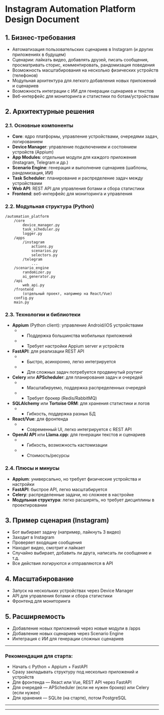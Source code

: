 # Instagram Automation Platform Design Document

## 1. Бизнес-требования

- Автоматизация пользовательских сценариев в Instagram (и других приложениях в будущем)
- Сценарии: лайкать видео, добавлять друзей, писать сообщения, просматривать сторис, комментировать, рандомизация поведения
- Возможность масштабирования на несколько физических устройств (телефонов)
- Модульная архитектура для легкого добавления новых приложений и сценариев
- Возможность интеграции с ИИ для генерации сценариев и текстов
- Веб-интерфейс для мониторинга и статистики по ботам/устройствам

## 2. Архитектурные решения

### 2.1. Основные компоненты

- **Core**: ядро платформы, управление устройствами, очередями задач, логированием
- **Device Manager**: управление подключением и состоянием устройств (Appium)
- **App Modules**: отдельные модули для каждого приложения (Instagram, Telegram и др.)
- **Scenario Engine**: генерация и выполнение сценариев (шаблоны, рандомизация, ИИ)
- **Task Scheduler**: планирование и распределение задач между устройствами
- **Web API**: REST API для управления ботами и сбора статистики
- **Frontend**: веб-интерфейс для мониторинга и управления

### 2.2. Модульная структура (Python)

```
/automation_platform
    /core
        device_manager.py
        task_scheduler.py
        logger.py
    /apps
        /instagram
            actions.py
            scenarios.py
            selectors.py
        /telegram
            ...
    /scenario_engine
        randomizer.py
        ai_generator.py
    /api
        web_api.py
    /frontend
        (отдельный проект, например на React/Vue)
    config.py
    main.py
```

### 2.3. Технологии и библиотеки

- **Appium** (Python client): управление Android/iOS устройствами
    - + Поддержка большинства мобильных приложений
    - - Требует настройки Appium server и устройств
- **FastAPI**: для реализации REST API
    - + Быстро, асинхронно, легко интегрируется
    - - Для сложных задач потребуется продвинутый роутинг
- **Celery** или **APScheduler**: для планирования задач и очередей
    - + Масштабируемо, поддержка распределенных очередей
    - - Требует брокер (Redis/RabbitMQ)
- **SQLAlchemy** или **Tortoise ORM**: для хранения статистики и логов
    - + Гибкость, поддержка разных БД
- **React/Vue**: для фронтенда
    - + Современный UI, легко интегрируется с REST API
- **OpenAI API** или **Llama.cpp**: для генерации текстов и сценариев
    - + Гибкость, возможность кастомизации
    - - Стоимость/ресурсы

### 2.4. Плюсы и минусы

- **Appium**: универсально, но требует физические устройства и настройки
- **FastAPI**: быстрое API, легко масштабируется
- **Celery**: распределенные задачи, но сложнее в настройке
- **Модульная структура**: легко расширять, но требует дисциплины в проектировании

## 3. Пример сценария (Instagram)

- Бот выбирает задачу (например, лайкнуть 3 видео)
- Заходит в Instagram
- Проверяет входящие сообщения
- Находит видео, смотрит и лайкает
- Случайно выбирает, добавить ли друга, написать ли сообщение и т.д.
- Все действия логируются и отправляются в API

## 4. Масштабирование

- Запуск на нескольких устройствах через Device Manager
- API для управления ботами и сбора статистики
- Фронтенд для мониторинга

## 5. Расширяемость

- Добавление новых приложений через новые модули в /apps
- Добавление новых сценариев через Scenario Engine
- Интеграция с ИИ для генерации сложных сценариев

---

### Рекомендация для старта:
- Начать с Python + Appium + FastAPI
- Сразу закладывать структуру под несколько приложений и устройств
- Для фронтенда — React или Vue, REST API через FastAPI
- Для очередей — APScheduler (если не нужен брокер) или Celery (если нужен)
- Для хранения — SQLite (на старте), потом PostgreSQL

---


---


